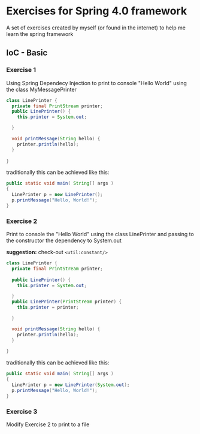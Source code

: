 # Exercises for Spring 4.0 framework 


A set of exercises created by myself (or found in the internet) to help me learn the spring framework

## IoC - Basic

### Exercise 1

Using Spring Dependecy Injection to print to console "Hello World" using the class MyMessagePrinter

```java
class LinePrinter {
  private final PrintStream printer;
  public LinePrinter() {
    this.printer = System.out;

  }

  void printMessage(String hello) {
    printer.println(hello);
  }
  
}
```
traditionally this can be achieved like this:
```java
public static void main( String[] args )
{
  LinePrinter p = new LinePrinter();
  p.printMessage("Hello, World!");
}
```

### Exercise 2

Print to console the "Hello World" using the class LinePrinter and passing to the constructor the dependency to System.out

**suggestion:** check-out `<util:constant/>`

```java
class LinePrinter {
  private final PrintStream printer;
  
  public LinePrinter() {
    this.printer = System.out;

  }
  public LinePrinter(PrintStream printer) {
    this.printer = printer;

  }

  void printMessage(String hello) {
    printer.println(hello);
  }
  
}
```
traditionally this can be achieved like this:
```java
public static void main( String[] args )
{
  LinePrinter p = new LinePrinter(System.out);
  p.printMessage("Hello, World!");
}
```

### Exercise 3
Modify Exercise 2 to print to a file
